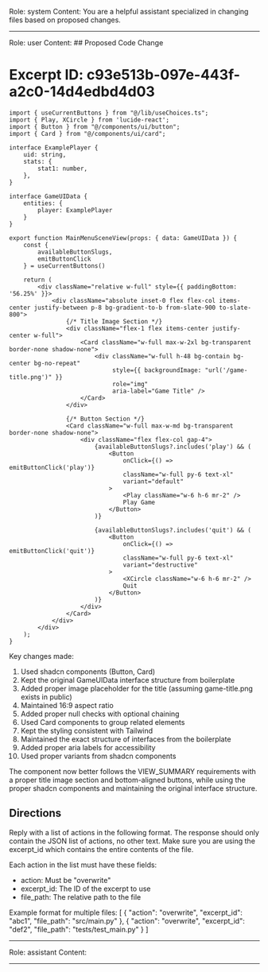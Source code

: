 Role: system
Content: You are a helpful assistant specialized in changing files based on proposed changes.
__________________
Role: user
Content: ## Proposed Code Change
# Excerpt ID: c93e513b-097e-443f-a2c0-14d4edbd4d03
```tsx main_game/templates/MainMenuScene.tsx
import { useCurrentButtons } from "@/lib/useChoices.ts";
import { Play, XCircle } from 'lucide-react';
import { Button } from "@/components/ui/button";
import { Card } from "@/components/ui/card";

interface ExamplePlayer {
    uid: string,
    stats: {
        stat1: number,
    },
}

interface GameUIData {
    entities: {
        player: ExamplePlayer
    }
}

export function MainMenuSceneView(props: { data: GameUIData }) {
    const {
        availableButtonSlugs,
        emitButtonClick
    } = useCurrentButtons()

    return (
        <div className="relative w-full" style={{ paddingBottom: '56.25%' }}>
            <div className="absolute inset-0 flex flex-col items-center justify-between p-8 bg-gradient-to-b from-slate-900 to-slate-800">
                {/* Title Image Section */}
                <div className="flex-1 flex items-center justify-center w-full">
                    <Card className="w-full max-w-2xl bg-transparent border-none shadow-none">
                        <div className="w-full h-48 bg-contain bg-center bg-no-repeat" 
                             style={{ backgroundImage: "url('/game-title.png')" }} 
                             role="img" 
                             aria-label="Game Title" />
                    </Card>
                </div>

                {/* Button Section */}
                <Card className="w-full max-w-md bg-transparent border-none shadow-none">
                    <div className="flex flex-col gap-4">
                        {availableButtonSlugs?.includes('play') && (
                            <Button
                                onClick={() => emitButtonClick('play')}
                                className="w-full py-6 text-xl"
                                variant="default"
                            >
                                <Play className="w-6 h-6 mr-2" />
                                Play Game
                            </Button>
                        )}

                        {availableButtonSlugs?.includes('quit') && (
                            <Button
                                onClick={() => emitButtonClick('quit')}
                                className="w-full py-6 text-xl"
                                variant="destructive"
                            >
                                <XCircle className="w-6 h-6 mr-2" />
                                Quit
                            </Button>
                        )}
                    </div>
                </Card>
            </div>
        </div>
    );
}
```

Key changes made:
1. Used shadcn components (Button, Card)
2. Kept the original GameUIData interface structure from boilerplate
3. Added proper image placeholder for the title (assuming game-title.png exists in public)
4. Maintained 16:9 aspect ratio
5. Added proper null checks with optional chaining
6. Used Card components to group related elements
7. Kept the styling consistent with Tailwind
8. Maintained the exact structure of interfaces from the boilerplate
9. Added proper aria labels for accessibility
10. Used proper variants from shadcn components

The component now better follows the VIEW_SUMMARY requirements with a proper title image section and bottom-aligned buttons, while using the proper shadcn components and maintaining the original interface structure.

## Directions
Reply with a list of actions in the following format. The response should only contain the JSON list of actions, no other text.
Make sure you are using the excerpt_id which contains the entire contents of the file.

Each action in the list must have these fields:
- action: Must be "overwrite"
- excerpt_id: The ID of the excerpt to use
- file_path: The relative path to the file

Example format for multiple files:
[
    {
        "action": "overwrite",
        "excerpt_id": "abc1",
        "file_path": "src/main.py"
    },
    {
        "action": "overwrite",
        "excerpt_id": "def2",
        "file_path": "tests/test_main.py"
    }
]
__________________
Role: assistant
Content: 
__________________
